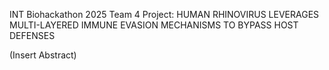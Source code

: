 INT Biohackathon 2025 Team 4 Project: HUMAN RHINOVIRUS LEVERAGES MULTI-LAYERED IMMUNE EVASION MECHANISMS TO BYPASS HOST DEFENSES

(Insert Abstract)
